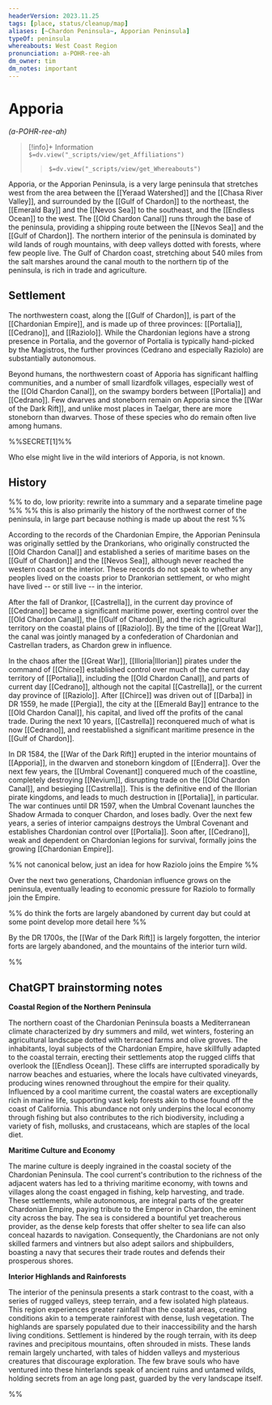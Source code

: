 ```yaml
---
headerVersion: 2023.11.25
tags: [place, status/cleanup/map]
aliases: [~Chardon Peninsula~, Apporian Peninsula]
typeOf: peninsula
whereabouts: West Coast Region
pronunciation: a-POHR-ree-ah
dm_owner: tim
dm_notes: important
---
```

# Apporia
*(a-POHR-ree-ah)*
>[!info]+ Information  
> `$=dv.view("_scripts/view/get_Affiliations")`  
>> `$=dv.view("_scripts/view/get_Whereabouts")`

Apporia, or the Apporian Peninsula, is a very large peninsula that stretches west from the area between the [[Yeraad Watershed]] and the [[Chasa River Valley]], and surrounded by the [[Gulf of Chardon]] to the northeast, the [[Emerald Bay]] and the [[Nevos Sea]] to the southeast, and the [[Endless Ocean]] to the west. The [[Old Chardon Canal]] runs through the base of the peninsula, providing a shipping route between the [[Nevos Sea]] and the [[Gulf of Chardon]]. The northern interior of the peninsula is dominated by wild lands of rough mountains, with deep valleys dotted with forests, where few people live. The Gulf of Chardon coast, stretching about 540 miles from the salt marshes around the canal mouth to the northern tip of the peninsula, is rich in trade and agriculture. 
## Settlement

The northwestern coast, along the [[Gulf of Chardon]], is part of the [[Chardonian Empire]], and is made up of three provinces: [[Portalia]], [[Cedrano]], and [[Raziolo]]. While the Chardonian legions have a strong presence in Portalia, and the governor of Portalia is typically hand-picked by the Magistros, the further provinces (Cedrano and especially Raziolo) are substantially autonomous. 

Beyond humans, the northwestern coast of Apporia has significant halfling communities, and a number of small lizardfolk villages, especially west of the [[Old Chardon Canal]], on the swampy borders between [[Portalia]] and [[Cedrano]]. Few dwarves and stoneborn remain on Apporia since the [[War of the Dark Rift]], and unlike most places in Taelgar, there are more stoneborn than dwarves. Those of these species who do remain often live among humans. 

%%SECRET[1]%%

Who else might live in the wild interiors of Apporia, is not known. 
## History 

%% to do, low priority: rewrite into a summary and a separate timeline page %%
%% this is also primarily the history of the northwest corner of the peninsula, in large part because nothing is made up about the rest %%

According to the records of the Chardonian Empire, the Apporian Peninsula was originally settled by the Drankorians, who originally constructed the [[Old Chardon Canal]] and established a series of maritime bases on the [[Gulf of Chardon]] and the [[Nevos Sea]], although never reached the western coast or the interior. These records do not speak to whether any peoples lived on the coasts prior to Drankorian settlement, or who might have lived -- or still live -- in the interior. 

After the fall of Drankor, [[Castrella]], in the current day province of [[Cedrano]] became a significant maritime power, exerting control over the [[Old Chardon Canal]], the [[Gulf of Chardon]], and the rich agricultural territory on the coastal plains of [[Raziolo]]. By the time of the [[Great War]], the canal was jointly managed by a confederation of Chardonian and Castrellan traders, as Chardon grew in influence. 

In the chaos after the [[Great War]], [[Illoria|Illorian]] pirates under the command of [[Chirce]] established control over much of the current day territory of [[Portalia]], including the [[Old Chardon Canal]], and parts of current day [[Cedrano]], although not the capital [[Castrella]], or the current day province of [[Raziolo]]. After [[Chirce]] was driven out of [[Darba]] in DR 1559, he made [[Pergia]], the city at the [[Emerald Bay]] entrance to the [[Old Chardon Canal]], his capital, and lived off the profits of the canal trade. During the next 10 years, [[Castrella]] reconquered much of what is now [[Cedrano]], and reestablished a significant maritime presence in the [[Gulf of Chardon]]. 

In DR 1584, the [[War of the Dark Rift]] erupted in the interior mountains of [[Apporia]], in the dwarven and stoneborn kingdom of [[Enderra]]. Over the next few years, the [[Umbral Covenant]] conquered much of the coastline, completely destroying [[Nevium]], disrupting trade on the [[Old Chardon Canal]], and besieging [[Castrella]]. This is the definitive end of the Illorian pirate kingdoms, and leads to much destruction in [[Portalia]], in particular. The war continues until DR 1597, when the Umbral Covenant launches the Shadow Armada to conquer Chardon, and loses badly. Over the next few years, a series of interior campaigns destroys the Umbral Covenant and establishes Chardonian control over [[Portalia]]. Soon after, [[Cedrano]], weak and dependent on Chardonian legions for survival, formally joins the growing [[Chardonian Empire]]. 

%% not canonical below, just an idea for how Raziolo joins the Empire %%

Over the next two generations, Chardonian influence grows on the peninsula, eventually leading to economic pressure for Raziolo to formally join the Empire.

%% do think the forts are largely abandoned by current day but could at some point develop more detail here %%

By the DR 1700s, the [[War of the Dark Rift]] is largely forgotten, the interior forts are largely abandoned, and the mountains of the interior turn wild. 


%%
## ChatGPT brainstorming notes


**Coastal Region of the Northern Peninsula**

The northern coast of the Chardonian Peninsula boasts a Mediterranean climate characterized by dry summers and mild, wet winters, fostering an agricultural landscape dotted with terraced farms and olive groves. The inhabitants, loyal subjects of the Chardonian Empire, have skillfully adapted to the coastal terrain, erecting their settlements atop the rugged cliffs that overlook the [[Endless Ocean]]. These cliffs are interrupted sporadically by narrow beaches and estuaries, where the locals have cultivated vineyards, producing wines renowned throughout the empire for their quality. Influenced by a cool maritime current, the coastal waters are exceptionally rich in marine life, supporting vast kelp forests akin to those found off the coast of California. This abundance not only underpins the local economy through fishing but also contributes to the rich biodiversity, including a variety of fish, mollusks, and crustaceans, which are staples of the local diet.

**Maritime Culture and Economy**

The marine culture is deeply ingrained in the coastal society of the Chardonian Peninsula. The cool current's contribution to the richness of the adjacent waters has led to a thriving maritime economy, with towns and villages along the coast engaged in fishing, kelp harvesting, and trade. These settlements, while autonomous, are integral parts of the greater Chardonian Empire, paying tribute to the Emperor in Chardon, the eminent city across the bay. The sea is considered a bountiful yet treacherous provider, as the dense kelp forests that offer shelter to sea life can also conceal hazards to navigation. Consequently, the Chardonians are not only skilled farmers and vintners but also adept sailors and shipbuilders, boasting a navy that secures their trade routes and defends their prosperous shores.

**Interior Highlands and Rainforests**

The interior of the peninsula presents a stark contrast to the coast, with a series of rugged valleys, steep terrain, and a few isolated high plateaus. This region experiences greater rainfall than the coastal areas, creating conditions akin to a temperate rainforest with dense, lush vegetation. The highlands are sparsely populated due to their inaccessibility and the harsh living conditions. Settlement is hindered by the rough terrain, with its deep ravines and precipitous mountains, often shrouded in mists. These lands remain largely uncharted, with tales of hidden valleys and mysterious creatures that discourage exploration. The few brave souls who have ventured into these hinterlands speak of ancient ruins and untamed wilds, holding secrets from an age long past, guarded by the very landscape itself.

%%